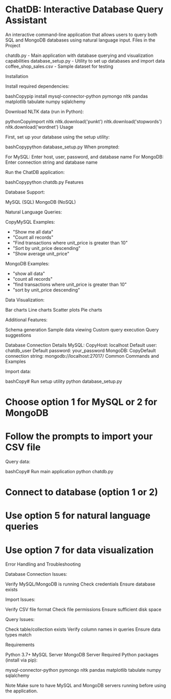 # ChatDB: Interactive Database Query Assistant
An interactive command-line application that allows users to query both SQL and MongoDB databases using natural language input.
Files in the Project

chatdb.py - Main application with database querying and visualization capabilities
database_setup.py - Utility to set up databases and import data
coffee_shop_sales.csv - Sample dataset for testing

Installation

Install required dependencies:

bashCopypip install mysql-connector-python pymongo nltk pandas matplotlib tabulate numpy sqlalchemy

Download NLTK data (run in Python):

pythonCopyimport nltk
nltk.download('punkt')
nltk.download('stopwords')
nltk.download('wordnet')
Usage

First, set up your database using the setup utility:

bashCopypython database_setup.py
When prompted:

For MySQL: Enter host, user, password, and database name
For MongoDB: Enter connection string and database name


Run the ChatDB application:

bashCopypython chatdb.py
Features

Database Support:


MySQL (SQL)
MongoDB (NoSQL)


Natural Language Queries:

CopyMySQL Examples:
- "Show me all data"
- "Count all records"
- "Find transactions where unit_price is greater than 10"
- "Sort by unit_price descending"
- "Show average unit_price"

MongoDB Examples:
- "show all data"
- "count all records"
- "find transactions where unit_price is greater than 10"
- "sort by unit_price descending"

Data Visualization:


Bar charts
Line charts
Scatter plots
Pie charts


Additional Features:


Schema generation
Sample data viewing
Custom query execution
Query suggestions

Database Connection Details
MySQL:
CopyHost: localhost
Default user: chatdb_user
Default password: your_password
MongoDB:
CopyDefault connection string: mongodb://localhost:27017/
Common Commands and Examples

Import data:

bashCopy# Run setup utility
python database_setup.py

# Choose option 1 for MySQL or 2 for MongoDB
# Follow the prompts to import your CSV file

Query data:

bashCopy# Run main application
python chatdb.py

# Connect to database (option 1 or 2)
# Use option 5 for natural language queries
# Use option 7 for data visualization
Error Handling and Troubleshooting

Database Connection Issues:


Verify MySQL/MongoDB is running
Check credentials
Ensure database exists


Import Issues:


Verify CSV file format
Check file permissions
Ensure sufficient disk space


Query Issues:


Check table/collection exists
Verify column names in queries
Ensure data types match

Requirements

Python 3.7+
MySQL Server
MongoDB Server
Required Python packages (install via pip):

mysql-connector-python
pymongo
nltk
pandas
matplotlib
tabulate
numpy
sqlalchemy



Note
Make sure to have MySQL and MongoDB servers running before using the application.
